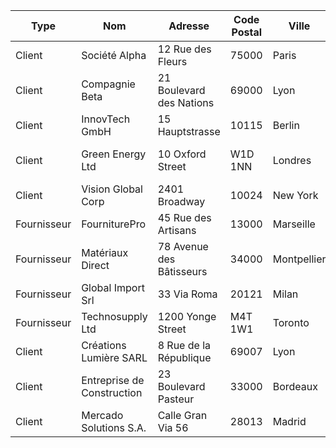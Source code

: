 | Type        | Nom                     | Adresse                  | Code Postal | Ville        | Pays         | Téléphone         | Email                          |
|-------------|-------------------------|--------------------------|-------------|--------------|--------------|-------------------|--------------------------------|
| Client      | Société Alpha            | 12 Rue des Fleurs         | 75000       | Paris        | France       | +33 1 23 45 67 89  | contact@alpha.fr               |
| Client      | Compagnie Beta           | 21 Boulevard des Nations  | 69000       | Lyon         | France       | +33 4 67 89 10 11  | support@beta.com               |
| Client      | InnovTech GmbH           | 15 Hauptstrasse           | 10115       | Berlin       | Allemagne    | +49 30 12345678    | info@innovtech.de              |
| Client      | Green Energy Ltd         | 10 Oxford Street          | W1D 1NN     | Londres      | Royaume-Uni  | +44 20 7946 0958   | sales@greenenergy.co.uk        |
| Client      | Vision Global Corp       | 2401 Broadway             | 10024       | New York     | États-Unis   | 12 125 550 198     | global@visioncorp.us           |
| Fournisseur | FourniturePro            | 45 Rue des Artisans       | 13000       | Marseille    | France       | +33 4 12 34 56 78  | contact@fournipro.fr           |
| Fournisseur | Matériaux Direct         | 78 Avenue des Bâtisseurs  | 34000       | Montpellier  | France       | +33 6 45 78 12 34  | commande@materiauxdirect.fr    |
| Fournisseur | Global Import Srl        | 33 Via Roma               | 20121       | Milan        | Italie       | +39 02 1234567     | import@globalimport.it         |
| Fournisseur | Technosupply Ltd         | 1200 Yonge Street         | M4T 1W1     | Toronto      | Canada       | 14 165 551 234     | order@technosupply.ca          |
| Client      | Créations Lumière SARL   | 8 Rue de la République    | 69007       | Lyon         | France       | +33 9 87 65 43 21  | support@crealumiere.fr         |
| Client      | Entreprise de Construction| 23 Boulevard Pasteur      | 33000       | Bordeaux     | France       | +33 5 56 78 12 34  | info@constructeur.com          |
| Client      | Mercado Solutions S.A.   | Calle Gran Via 56         | 28013       | Madrid       | Espagne      | +34 91 123 4567    | contact@mercadosolutions.es    |
